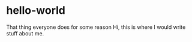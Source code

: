 # hello-world
That thing everyone does for some reason
Hi, this is where I would write stuff about me.

